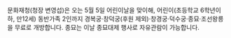 문화재청(청장 변영섭)은 오는 5월 5일 어린이날을 맞이해, 어린이(초등학교 6학년이하, 만12세) 동반가족 2인까지 경복궁·창덕궁(후원 제외)·창경궁·덕수궁·종묘·조선왕릉을 무료로 개방합니다. 종묘는 이날 종묘대제 행사로 자유관람이 가능합니다.